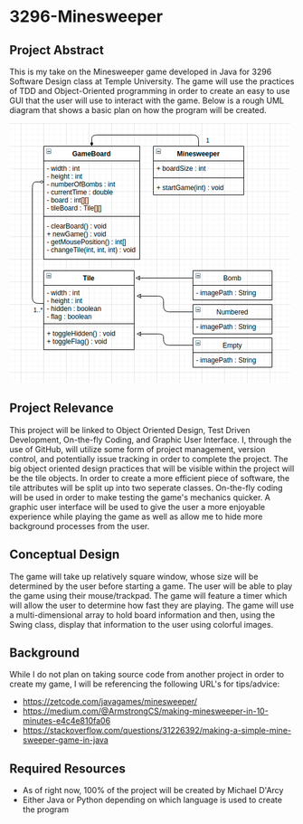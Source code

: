 # 3296-Minesweeper
## Project Abstract
This is my take on the Minesweeper game developed in Java for 3296 Software Design class at Temple University. The game will use the practices of TDD and Object-Oriented programming in order to create an easy to use GUI that the user will use to interact with the game.
Below is a rough UML diagram that shows a basic plan on how the program will be created.

![UML Diagram](uml.png)

## Project Relevance
This project will be linked to Object Oriented Design, Test Driven Development, On-the-fly Coding, and Graphic User Interface. I, through the use of GitHub, will utilize some form of project management, version control, and potentially issue tracking in order to complete the project. The big object oriented design practices that will be visible within the project will be the tile objects. In order to create a more efficient piece of software, the tile attributes will be split up into two seperate classes. On-the-fly coding will be used in order to make testing the game's mechanics quicker. A graphic user interface will be used to give the user a more enjoyable experience while playing the game as well as allow me to hide more background processes from the user.

## Conceptual Design
The game will take up relatively square window, whose size will be determined by the user before starting a game. The user will be able to play the game using their mouse/trackpad. The game will feature a timer which will allow the user to determine how fast they are playing. The game will use a multi-dimensional array to hold board information and then, using the Swing class, display that information to the user using colorful images.

## Background
While I do not plan on taking source code from another project in order to create my game, I will be referencing the following URL's for tips/advice:
* https://zetcode.com/javagames/minesweeper/
* https://medium.com/@ArmstrongCS/making-minesweeper-in-10-minutes-e4c4e810fa06
* https://stackoverflow.com/questions/31226392/making-a-simple-mine-sweeper-game-in-java

## Required Resources
* As of right now, 100% of the project will be created by Michael D'Arcy
* Either Java or Python depending on which language is used to create the program
